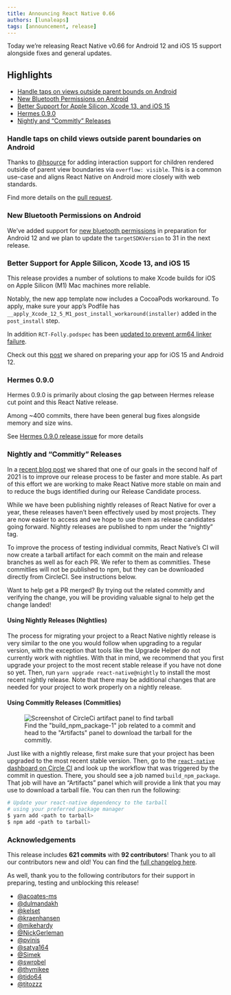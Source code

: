 ```yaml
---
title: Announcing React Native 0.66
authors: [lunaleaps]
tags: [announcement, release]
---
```


Today we’re releasing React Native v0.66 for Android 12 and iOS 15 support alongside fixes and general updates.

## Highlights

- [Handle taps on views outside parent bounds on Android](/blog/2021/10/01/version-066#handle-taps-on-child-views-outside-parent-boundaries-on-android)
- [New Bluetooth Permissions on Android](/blog/2021/10/01/version-066#new-bluetooth-permissions-on-android)
- [Better Support for Apple Silicon, Xcode 13, and iOS 15](/blog/2021/10/01/version-066#better-support-for-apple-silicon-xcode-13-and-ios-15)
- [Hermes 0.9.0](/blog/2021/10/01/version-066#hermes-090)
- [Nightly and “Commitly” Releases](/blog/2021/10/01/version-066#nightly-and-commitly-releases)

<!--truncate-->

### Handle taps on child views outside parent boundaries on Android

Thanks to [@hsource](https://github.com/hsource) for adding interaction support for children rendered outside of parent view boundaries via `overflow: visible`. This is a common use-case and aligns React Native on Android more closely with web standards.

Find more details on the [pull request](https://github.com/facebook/react-native/pull/29039).

### New Bluetooth Permissions on Android

We’ve added support for [new bluetooth permissions](https://developer.android.com/about/versions/12/features/bluetooth-permissions) in preparation for Android 12 and we plan to update the `targetSDKVersion` to 31 in the next release.

### Better Support for Apple Silicon, Xcode 13, and iOS 15

This release provides a number of solutions to make Xcode builds for iOS on Apple Silicon (M1) Mac machines more reliable.

Notably, the new app template now includes a CocoaPods workaround.
To apply, make sure your app’s Podfile has `__apply_Xcode_12_5_M1_post_install_workaround(installer)` added in the `post_install` step.

In addition `RCT-Folly.podspec` has been [updated to prevent arm64 linker failure](https://github.com/facebook/react-native/commit/8b6d7fddd65a9b5caf599e8ff7b090a176a6f11f).

Check out this [post](/blog/2021/09/01/preparing-your-app-for-iOS-15-and-android-12) we shared on preparing your app for iOS 15 and Android 12.

### Hermes 0.9.0

Hermes 0.9.0 is primarily about closing the gap between Hermes release cut point and this React Native release.

Among ~400 commits, there have been general bug fixes alongside memory and size wins.

See [Hermes 0.9.0 release issue](https://github.com/facebook/hermes/issues/586) for more details

### Nightly and “Commitly” Releases

In a [recent blog post](/blog/2021/08/19/h2-2021) we shared that one of our goals in the second half of 2021 is to improve our release process to be faster and more stable. As part of this effort we are working to make React Native more stable on main and to reduce the bugs identified during our Release Candidate process.

While we have been publishing nightly releases of React Native for over a year, these releases haven’t been effectively used by most projects. They are now easier to access and we hope to use them as release candidates going forward. Nightly releases are published to npm under the “nightly” tag.

To improve the process of testing individual commits, React Native’s CI will now create a tarball artifact for each commit on the main and release branches as well as for each PR. We refer to them as commitlies. These commitlies will not be published to npm, but they can be downloaded directly from CircleCI. See instructions below.

Want to help get a PR merged? By trying out the related commitly and verifying the change, you will be providing valuable signal to help get the change landed!

#### Using Nightly Releases (Nightlies)

The process for migrating your project to a React Native nightly release is very similar to the one you would follow when upgrading to a regular version, with the exception that tools like the Upgrade Helper do not currently work with nightlies. With that in mind, we recommend that you first upgrade your project to the most recent stable release if you have not done so yet. Then, run `yarn upgrade react-native@nightly` to install the most recent nightly release. Note that there may be additional changes that are needed for your project to work properly on a nightly release.

#### Using Commitly Releases (Commitlies)

<figure>
  <img src="/blog/assets/0.66-artifact.png" alt="Screenshot of CircleCi artifact panel to find tarball" />
  <figcaption>
    Find the "build_npm_package-1" job related to a commit and head to the "Artifacts" panel to download the tarball for the commitly.
  </figcaption>
</figure>

<!-- alex ignore just -->

Just like with a nightly release, first make sure that your project has been upgraded to the most recent stable version. Then, go to the [`react-native` dashboard on Circle CI](https://app.circleci.com/pipelines/github/facebook/react-native) and look up the workflow that was triggered by the commit in question. There, you should see a job named `build_npm_package`. That job will have an “Artifacts” panel which will provide a link that you may use to download a tarball file. You can then run the following:

```bash
# Update your react-native dependency to the tarball
# using your preferred package manager
$ yarn add <path to tarball>
$ npm add <path to tarball>
```

### Acknowledgements

This release includes **621 commits** with **92 contributors**! Thank you to all our contributors new and old! You can find the [full changelog here](https://github.com/react-native-community/releases/blob/master/CHANGELOG.md#v0660).

As well, thank you to the following contributors for their support in preparing, testing and unblocking this release!

- [@acoates-ms](https://github.com/acoates-ms)
- [@dulmandakh](https://github.com/dulmandakh)
- [@kelset](https://github.com/kelset)
- [@kraenhansen](https://github.com/kraenhansen)
- [@mikehardy](https://github.com/MikeHardy)
- [@NickGerleman](https://github.com/NickGerleman)
- [@pvinis](https://github.com/pvinis)
- [@satya164](https://github.com/satya164)
- [@Simek](https://github.com/Simek)
- [@swrobel](https://github.com/swrobel)
- [@thymikee](https://github.com/thymikee)
- [@tido64](https://github.com/tido64)
- [@titozzz](https://github.com/titozzz)
